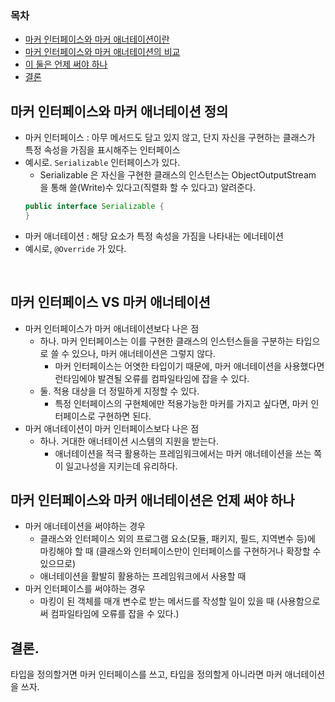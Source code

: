 ### 목차
- [마커 인터페이스와 마커 애너테이션이란](#마커-인터페이스와-마커-애너테이션-비교)
- [마커 인터페이스와 마커 애너테이션의 비교](#마커-인터페이스-vs-마커-애너테이션)
- [이 둘은 언제 써야 하나](#마커-인터페이스와-마커-애너테이션은-언제-써야-하나)
- [결론](#결론)

## 마커 인터페이스와 마커 애너테이션 정의
- 마커 인터페이스 : 아무 메서드도 담고 있지 않고, 단지 자신을 구현하는 클래스가 특정 속성을 가짐을 표시해주는 인터페이스
- 예시로. `Serializable` 인터페이스가 있다.
    - Serializable 은 자신을 구현한 클래스의 인스턴스는 ObjectOutputStream 을 통해 쓸(Write)수 있다고(직렬화 할 수 있다고) 알려준다.
    ```java
    public interface Serializable {
    }
    ```
- 마커 애너테이션 : 해당 요소가 특정 속성을 가짐을 나타내는 에너테이션
- 예시로, `@Override` 가 있다.

<br>

## 마커 인터페이스 VS 마커 애너테이션
- 마커 인터페이스가 마커 애너테이션보다 나은 점
    - 하나. 마커 인터페이스는 이를 구현한 클래스의 인스턴스들을 구분하는 타입으로 쓸 수 있으나, 마커 애너테이션은 그렇지 않다.
        - 마커 인터페이스는 어엿한 타입이기 때문에, 마커 애너테이션을 사용했다면 런타임에야 발견될 오류를 컴파일타임에 잡을 수 있다.
    - 둘. 적용 대상을 더 정밀하게 지정할 수 있다.
        - 특정 인터페이스의 구현체에만 적용가능한 마커를 가지고 싶다면, 마커 인터페이스로 구현하면 된다.
- 마커 애너테이션이 마커 인터페이스보다 나은 점
    - 하나. 거대한 애너테이션 시스템의 지원을 받는다.
        - 애너테이션을 적극 활용하는 프레임워크에서는 마커 애너테이션을 쓰는 쪽이 일고나성을 지키는데 유리하다.

## 마커 인터페이스와 마커 애너테이션은 언제 써야 하나
- 마커 애너테이션을 써야하는 경우
    - 클래스와 인터페이스 외의 프로그램 요소(모듈, 패키지, 필드, 지역변수 등)에 마킹해야 할 때 (클래스와 인터페이스만이 인터페이스를 구현하거나 확장할 수 있으므로)
    - 애너테이션을 활발히 활용하는 프레임워크에서 사용할 때
- 마커 인터페이스를 써야하는 경우
    - 마킹이 된 객체를 매개 변수로 받는 메서드를 작성할 일이 있을 때 (사용함으로써 컴파일타임에 오류를 잡을 수 있다.)

## 결론.
타입을 정의할거면 마커 인터페이스를 쓰고, 타입을 정의할게 아니라면 마커 애너테이션을 쓰자.